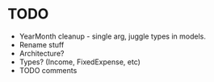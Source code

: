 # TODO

+ YearMonth cleanup - single arg, juggle types in models.
+ Rename stuff
+ Architecture?
+ Types? (Income, FixedExpense, etc)
+ TODO comments
